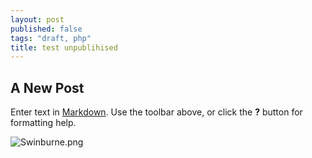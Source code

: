```yaml
---
layout: post
published: false
tags: "draft, php"
title: test unpublihised
---
```


## A New Post

Enter text in [Markdown](http://daringfireball.net/projects/markdown/). Use the toolbar above, or click the **?** button for formatting help.

![Swinburne.png]({{site.baseurl}}/img/Swinburne.png)

